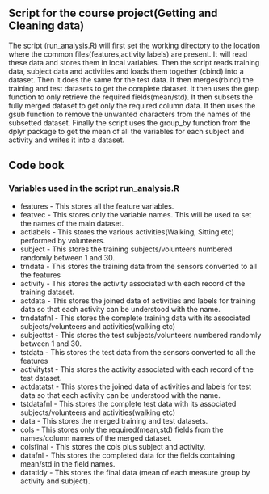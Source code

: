 ## Script for the course project(Getting and Cleaning data)

The script (run_analysis.R) will first set the working directory to the location where the common files(features,activity labels) are present. It will read these data and stores them in local variables. Then the script reads training data, subject data and activities and loads them together (cbind) into a dataset. Then it does the same for the test data.
It then merges(rbind) the training and test datasets to get the complete dataset. It then uses the grep function to only retrieve the required fields(mean/std). It then subsets the fully merged dataset to get only the required column data. It then uses the gsub function to remove the unwanted characters from the names of the subsetted dataset. Finally the script uses the group_by function from the dplyr package to get the mean of all the variables for each subject and activity and writes it into a dataset.


## Code book

### Variables used in the script run_analysis.R


* features - This stores all the feature variables.
* featvec - This stores only the variable names. This will be used to set the names of the main dataset.
* actlabels - This stores the various activities(Walking, Sitting etc) performed by volunteers.
* subject - This stores the training subjects/volunteers numbered randomly between 1 and 30.
* trndata - This stores the training data from the sensors converted to all the features
* activity - This stores the activity associated with each record of the training dataset.
* actdata - This stores the joined data of activities and labels for training data so that each activity can be understood with the name.
* trndatafnl - This stores the complete training data with its associated subjects/volunteers and activities(walking etc)
* subjecttst - This stores the test subjects/volunteers numbered randomly between 1 and 30.
* tstdata - This stores the test data from the sensors converted to all the features
* activitytst - This stores the activity associated with each record of the test dataset.
* actdatatst - This stores the joined data of activities and labels for test data so that each activity can be understood with the name.
* tstdatafnl - This stores the complete test data with its associated subjects/volunteers and activities(walking etc)
* data - This stores the merged training and test datasets.
* cols - This stores only the required(mean,std) fields from the names/column names of the merged dataset.
* colsfinal - This stores the cols plus subject and activity.
* datafnl - This stores the completed data for the fields containing mean/std in the field names.
* datatidy - This stores the final data (mean of each measure group by activity and subject). 
